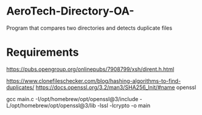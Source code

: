 # AeroTech-Directory-OA-
Program that compares two directories and detects duplicate files



# Requirements

https://pubs.opengroup.org/onlinepubs/7908799/xsh/dirent.h.html

https://www.clonefileschecker.com/blog/hashing-algorithms-to-find-duplicates/
https://docs.openssl.org/3.2/man3/SHA256_Init/#name 
openssl

gcc main.c -I/opt/homebrew/opt/openssl@3/include -L/opt/homebrew/opt/openssl@3/lib -lssl -lcrypto -o main